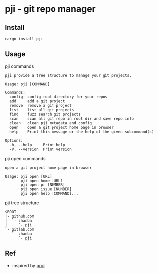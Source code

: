# pji - git repo manager

## Install

```
cargo install pji
```

## Usage

pji commands

```
pji provide a tree structure to manage your git projects.

Usage: pji [COMMAND]

Commands:
  config  config root directory for your repos
  add     add a git project
  remove  remove a git project
  list    list all git projects
  find    fuzz search git projects
  scan    scan all git repo in root dir and save repo info
  clean   clean pji metadata and config
  open    open a git project home page in browser
  help    Print this message or the help of the given subcommand(s)

Options:
  -h, --help     Print help
  -V, --version  Print version
```

pji open commands

```
open a git project home page in browser

Usage: pji open [URL]
       pji open home [URL]
       pji open pr [NUMBER]
       pji open issue [NUMBER]
       pji open help [COMMAND]...
```

pji tree structure

```
$ROOT
|- github.com
|  `- zhanba
|     `- pji
`- gitlab.com
   `- zhanba
      `- pji

```

## Ref

- inspired by [projj](https://github.com/popomore/projj)
